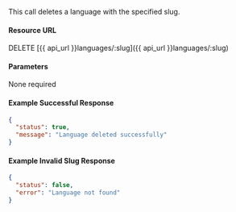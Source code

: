 This call deletes a language with the specified slug.

#### Resource URL
DELETE [{{ api_url }}languages/:slug]({{ api_url }}languages/:slug)


#### Parameters
None required

<!--code-->
#### Example Successful Response
``` json
{
  "status": true,
  "message": "Language deleted successfully"
}
```


#### Example Invalid Slug Response
``` json
{
  "status": false,
  "error": "Language not found"
}
```
<!--/code-->